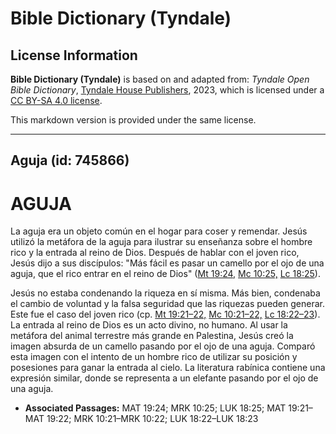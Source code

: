 # Bible Dictionary (Tyndale)

## License Information

**Bible Dictionary (Tyndale)** is based on and adapted from: _Tyndale Open Bible Dictionary_, [Tyndale House Publishers](https://tyndaleopenresources.com/), 2023, which is licensed under a [CC BY-SA 4.0 license](https://creativecommons.org/licenses/by-sa/4.0/legalcode.en).

This markdown version is provided under the same license.



--------------------------------

## Aguja (id: 745866)

AGUJA
=====

La aguja era un objeto común en el hogar para coser y remendar. Jesús utilizó la metáfora de la aguja para ilustrar su enseñanza sobre el hombre rico y la entrada al reino de Dios. Después de hablar con el joven rico, Jesús dijo a sus discípulos: "Más fácil es pasar un camello por el ojo de una aguja, que el rico entrar en el reino de Dios" ([Mt 19:24,](https://ref.ly/Matt19:24) [Mc 10:25,](https://ref.ly/Mark10:25) [Lc 18:25](https://ref.ly/Luke18:25)).

Jesús no estaba condenando la riqueza en sí misma. Más bien, condenaba el cambio de voluntad y la falsa seguridad que las riquezas pueden generar. Este fue el caso del joven rico (cp. [Mt 19:21–22,](https://ref.ly/Matt19:21-Matt19:22) [Mc 10:21–22,](https://ref.ly/Mark10:21-Mark10:22) [Lc 18:22–23](https://ref.ly/Luke18:22-Luke18:23)). La entrada al reino de Dios es un acto divino, no humano. Al usar la metáfora del animal terrestre más grande en Palestina, Jesús creó la imagen absurda de un camello pasando por el ojo de una aguja. Comparó esta imagen con el intento de un hombre rico de utilizar su posición y posesiones para ganar la entrada al cielo. La literatura rabínica contiene una expresión similar, donde se representa a un elefante pasando por el ojo de una aguja.

* **Associated Passages:** MAT 19:24; MRK 10:25; LUK 18:25; MAT 19:21–MAT 19:22; MRK 10:21–MRK 10:22; LUK 18:22–LUK 18:23

